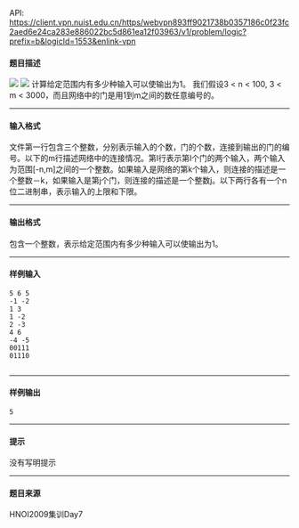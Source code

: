 API: https://client.vpn.nuist.edu.cn/https/webvpn893ff9021738b0357186c0f23fc2aed6e24ca283e886022bc5d861ea12f03963/v1/problem/logic?prefix=b&logicId=1553&enlink-vpn

#### 题目描述

![](../file/1553_0.jpg) ![](../file/1553_1.jpg) 计算给定范围内有多少种输入可以使输出为1。 我们假设3 < n < 100, 3 < m < 3000，而且网络中的门是用1到m之间的数任意编号的。

---

#### 输入格式

文件第一行包含三个整数，分别表示输入的个数，门的个数，连接到输出的门的编号。以下的m行描述网络中的连接情况。第I行表示第I个门的两个输入，两个输入为范围\[-n,m\]之间的一个整数。如果输入是网络的第k个输入，则连接的描述是一个整数－k，如果输入是第j个门，则连接的描述是一个整数j。以下两行各有一个n位二进制串，表示输入的上限和下限。

---

#### 输出格式

包含一个整数，表示给定范围内有多少种输入可以使输出为1。

---

#### 样例输入
```
5 6 5
-1 -2
1 3
1 -2
2 -3
4 6
-4 -5
00111
01110


```

---

#### 样例输出
```
5

```

---

#### 提示

没有写明提示

---

#### 题目来源

HNOI2009集训Day7